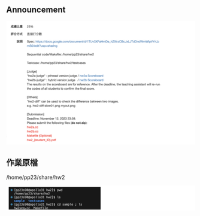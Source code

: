 ## Announcement
![announcement](/assignments/hw2%20Mandelbrot%20Set/images/ann.png)
## 作業原檔
/home/pp23/share/hw2

![source_file](/assignments/hw2%20Mandelbrot%20Set/images/sou.png)